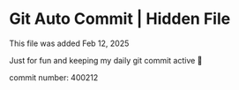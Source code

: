 # Git Auto Commit | Hidden File

This file was added Feb 12, 2025

Just for fun and keeping my daily git commit active 🤪

commit number: 400212
